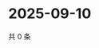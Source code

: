 # 2025-09-10

共 0 条

<!-- BEGIN ZHIHUVIDEO -->
<!-- 最后更新时间 Wed Sep 10 2025 15:10:57 GMT+0800 (China Standard Time) -->

<!-- END ZHIHUVIDEO -->
